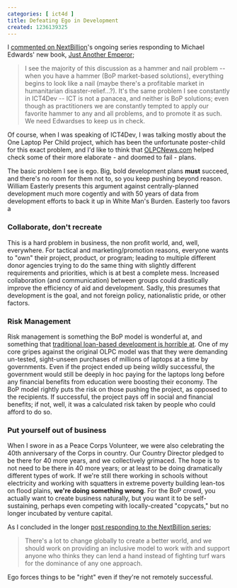```yaml
---
categories: [ ict4d ]
title: Defeating Ego in Development
created: 1236139325
---
```

I <a href="https://www.nextbillion.net/blogs/2008/07/09/a-dialogue-on-philanthrocapitalism-are-bop-businesses-useful-tools-against-poverty#comment" target="_blank">commented on NextBillion</a>'s ongoing series responding to Michael Edwards' new book, <u>Just Another Emperor</u>;<blockquote>I see the majority of this discussion as a hammer and nail problem -- when you have a hammer (BoP market-based solutions), everything begins to look like a nail (maybe there's a profitable market in humanitarian disaster-relief...?). It's the same problem I see constantly in ICT4Dev -- ICT is not a panacea, and neither is BoP solutions; even though as practitioners we are constantly tempted to apply our favorite hammer to any and all problems, and to promote it as such. We need Edwardses to keep us in check.</blockquote>

Of course, when I was speaking of ICT4Dev, I was talking mostly about the One Laptop Per Child project, which has been the unfortunate poster-child for this exact problem, and I'd like to think that <a href="https://olpcnews.com" target="_blank">OLPCNews.com</a> helped check some of their more elaborate - and doomed to fail - plans.

The basic problem I see is ego.  Big, bold development plans <b>must</b> succeed, and there's no room for them not to, so you keep pushing beyond reason. William Easterly presents this argument against centrally-planned development much more cogently and with 50 years of data from development efforts to back it up in White Man's Burden.  Easterly too favors a

<h3>Collaborate, don't recreate</h3>
This is a hard problem in business, the non profit world, and, well, everywhere.  For tactical and marketing/promotion reasons, everyone wants to "own" their project, product, or program; leading to multiple different donor agencies trying to do the same thing with slightly different requirements and priorities, which is at best a complete mess.  Increased collaboration (and communication) between groups could drastically improve the efficiency of aid and development.  Sadly, this presumes that development is the goal, and not foreign policy, nationalistic pride, or other factors.

<h3>Risk Management</h3>
Risk management is something the BoP model is wonderful at, and something that <a href="https://joncamfield.com/blog/2007.12/whos-to-blame-for-a-bad-loan.html">traditional loan-based development is horrible at</a>.  One of my core gripes against the original OLPC model was that they were demanding un-tested, sight-unseen purchases of millions of laptops at a time by governments.  Even if the project ended up being wildly successful, the government would still be deeply in hoc paying for the laptops long before any financial benefits from education were boosting their economy.  The BoP model rightly puts the risk on those pushing the project, as opposed to the recipients.  If successful, the project pays off in social and financial benefits; if not, well, it was a calculated risk taken by people who could afford to do so.

<h3>Put yourself out of business</h3>
When I swore in as a Peace Corps Volunteer, we were also celebrating the 40th anniversary of the Corps in country.  Our Country Director pledged to be there for 40 more years, and we collectively grimaced.  The hope is to not need to be there in 40 more years; or at least to be doing dramatically different types of work.  If we're still there working in schools without electricity and working with squatters in extreme poverty building lean-tos on flood plains, <b>we're doing something wrong</b>.  For the BoP crowd, you actually want to create business naturally, but you want it to be self-sustaining, perhaps even competing with locally-created "copycats," but no longer incubated by venture capital.

As I concluded in the longer <a href="https://www.joncamfield.com/blog/2008.07/many-paths-leading-to-the-base.html">post responding to the NextBillion series</a>; <blockquote>There's a lot to change globally to create a better world, and we should work on providing an inclusive model to work with and support anyone who thinks they can lend a hand instead of fighting turf wars for the dominance of any one approach.</blockquote>

Ego forces things to be "right" even if they're not remotely successful.
